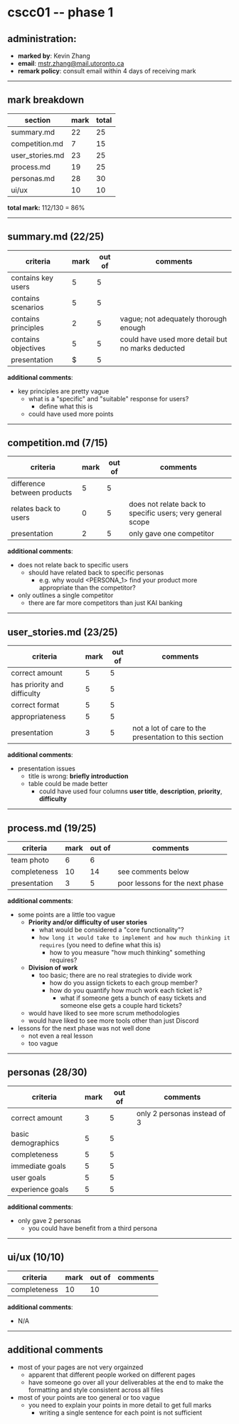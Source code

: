 # cscc01 -- phase 1

## administration:

- **marked by**: Kevin Zhang
- **email**: mstr.zhang@mail.utoronto.ca
- **remark policy**: consult email within 4 days of receiving mark

---

## mark breakdown

|section|mark|total|
|---|---|---|
|summary.md|22|25|
|competition.md|7|15|
|user_stories.md|23|25|
|process.md|19|25|
|personas.md|28|30|
|ui/ux|10|10|

**total mark:** 112/130 = 86%

---

## summary.md (22/25)

|criteria|mark|out of|comments|
|---|---|---|---|
|contains key users|5|5||
|contains scenarios|5|5||
|contains principles|2|5|vague; not adequately thorough enough|
|contains objectives|5|5|could have used more detail but no marks deducted|
|presentation|$|5||

**additional comments**:

- key principles are pretty vague
    - what is a "specific" and "suitable" response for users?
        - define what this is
    - could have used more points

---

## competition.md (7/15)

|criteria|mark|out of|comments|
|---|---|---|---|
|difference between products|5|5||
|relates back to users|0|5|does not relate back to specific users; very general scope|
|presentation|2|5|only gave one competitor|

**additional comments**:

- does not relate back to specific users
    - should have related back to specific personas
        - e.g. why would <PERSONA_1> find your product more appropriate than the competitor?
- only outlines a single competitor
    - there are far more competitors than just KAI banking

---

## user_stories.md (23/25)

|criteria|mark|out of|comments|
|---|---|---|---|
|correct amount|5|5||
|has priority and difficulty|5|5||
|correct format|5|5||
|appropriateness|5|5||
|presentation|3|5|not a lot of care to the presentation to this section|

**additional comments**:

- presentation issues
    - title is wrong: **briefly introduction**
    - table could be made better
        - could have used four columns **user title**, **description**, **priority**, **difficulty**

---

## process.md (19/25)

|criteria|mark|out of|comments|
|---|---|---|---|
|team photo|6|6||
|completeness|10|14|see comments below|
|presentation|3|5|poor lessons for the next phase|

**additional comments**:

- some points are a little too vague
    - **Priority and/or difficulty of user stories**
        - what would be considered a "core functionality"?
        - `how long it would take to implement and how much thinking it requires` (you need to define what this is)
            - how to you measure "how much thinking" something requires?
    - **Division of work**
        - too basic; there are no real strategies to divide work
            - how do you assign tickets to each group member?
            - how do you quantify how much work each ticket is?
                - what if someone gets a bunch of easy tickets and someone else gets a couple hard tickets?
    - would have liked to see more scrum methodologies
    - would have liked to see more tools other than just Discord
- lessons for the next phase was not well done
    - not even a real lesson
    - too vague

---

## personas (28/30)

|criteria|mark|out of|comments|
|---|---|---|---|
|correct amount|3|5|only 2 personas instead of 3|
|basic demographics|5|5||
|completeness|5|5||
|immediate goals|5|5||
|user goals|5|5||
|experience goals|5|5||

**additional comments**:

- only gave 2 personas
    - you could have benefit from a third persona

---

## ui/ux (10/10)

|criteria|mark|out of|comments|
|---|---|---|---|
|completeness|10|10||

**additional comments**:

- N/A

---

## additional comments

- most of your pages are not very orgainzed
    - apparent that different people worked on different pages
    - have someone go over all your deliverables at the end to make the formatting and style consistent across all files
- most of your points are too general or too vague
    - you need to explain your points in more detail to get full marks
        - writing a single sentence for each point is not sufficient
